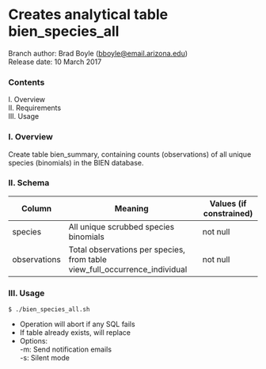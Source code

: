 # Creates analytical table bien_species_all

Branch author: Brad Boyle (bboyle@email.arizona.edu)  
Release date: 10 March 2017

### Contents

I. Overview  
II. Requirements  
III. Usage  

### I. Overview

Create table bien_summary, containing counts (observations) of all unique species (binomials) in the BIEN database. 

### II. Schema

| Column | Meaning | Values (if constrained)
| ------ | ------- | -----------------------
 species    | All unique scrubbed species binomials | not null
 observations	| Total observations per species, from table view_full_occurrence_individual    | not null
 

### III. Usage

```
$ ./bien_species_all.sh 

```

  * Operation will abort if any SQL fails
  * If table already exists, will replace
  * Options:  
  	-m: Send notification emails  
  	-s: Silent mode  
  	
